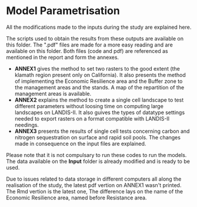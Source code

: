 # Model Parametrisation
All the modifications made to the inputs during the study are explained here.

The scripts used to obtain the results from these outputs are available on this folder.
The ".pdf" files are made for a more easy reading and are available on this folder.
Both files (code and pdf) are referenced as mentioned in the report and form the annexes.

- **ANNEX1** gives the method to set two rasters to the good extent (the klamath region present only on California). It also presents the method of implementing the Economic Resilience area and the Buffer zone to the management areas and the stands. A map of the repartition of the management areas is available.
- **ANNEX2** explains the method to create a single cell landscape to test different parameters without loosing time on computing large landscapes on LANDIS-II. It also guives the types of datatype settings needed to export rasters on a format compatible with LANDIS-II needings.
- **ANNEX3** presents the results of single cell tests concerning carbon and nitrogen sequestration on surface and rapid soil pools. The changes made in consequence on the input files are explained.

Please note that it is not compulsary to run these codes to run the models. The data available on the **Input** folder is already modified and is ready to be used.


Due to issues related to data storage in different computers all along the realisation of the study, the latest pdf vertion on ANNEX1 wasn't printed. The Rmd vertion is the latest one, The difference lays on the name of the Economic Resilience area, named before Resistance area.
